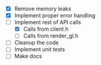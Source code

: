 - [x] Remove memory leaks
- [x] Implement proper error handling
- [ ] Implement rest of API calls
  - [x] Calls from client.h
  - [ ] Calls from render_gl.h
- [ ] Cleanup the code
- [ ] Implement unit tests
- [ ] Make docs